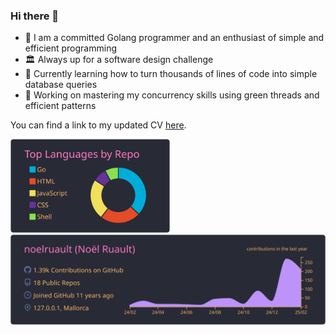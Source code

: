 ### Hi there 👋

- 🔭 I am a committed Golang programmer and an enthusiast of simple and efficient programming
- 🏛 Always up for a software design challenge
- 🌱 Currently learning how to turn thousands of lines of code into simple database queries
- 🧵 Working on mastering my concurrency skills using green threads and efficient patterns

You can find a link to my updated CV [here](https://gist.github.com/noelruault/964d77b87924f8076d04d09b13569e07).

<img src="https://raw.githubusercontent.com/noelruault/noelruault/main/profile-summary-card-output/dracula/1-repos-per-language.svg" height="150"><img src="https://raw.githubusercontent.com/noelruault/noelruault/main/profile-summary-card-output/dracula/0-profile-details.svg" width="525">

